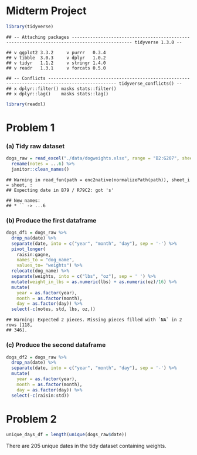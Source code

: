 Midterm Project
================

``` r
library(tidyverse)
```

    ## -- Attaching packages --------------------------------------------------------------------------------------------- tidyverse 1.3.0 --

    ## v ggplot2 3.3.2     v purrr   0.3.4
    ## v tibble  3.0.3     v dplyr   1.0.2
    ## v tidyr   1.1.2     v stringr 1.4.0
    ## v readr   1.3.1     v forcats 0.5.0

    ## -- Conflicts ------------------------------------------------------------------------------------------------ tidyverse_conflicts() --
    ## x dplyr::filter() masks stats::filter()
    ## x dplyr::lag()    masks stats::lag()

``` r
library(readxl)
```

# Problem 1

### (a) Tidy raw dataset

``` r
dogs_raw = read_excel("./data/dogweights.xlsx", range = "B2:G207", sheet = "Sheet1", col_types = c("date", "text", "text", "text", "text", "text")) %>%
  rename(notes = ...6) %>%
  janitor::clean_names()
```

    ## Warning in read_fun(path = enc2native(normalizePath(path)), sheet_i = sheet, :
    ## Expecting date in B79 / R79C2: got 's'

    ## New names:
    ## * `` -> ...6

### (b) Produce the first dataframe

``` r
dogs_df1 = dogs_raw %>%
  drop_na(date) %>%
  separate(date, into = c("year", "month", "day"), sep = '-') %>%
  pivot_longer(
    raisin:gagne, 
    names_to = "dog_name",
    values_to= "weights") %>%
  relocate(dog_name) %>%
  separate(weights, into = c("lbs", "oz"), sep = ' ') %>%
  mutate(weight_in_lbs = as.numeric(lbs) + as.numeric(oz)/16) %>%
  mutate(
    year = as.factor(year),
    month = as.factor(month),
    day = as.factor(day)) %>%
  select(-c(notes, std, lbs, oz,))
```

    ## Warning: Expected 2 pieces. Missing pieces filled with `NA` in 2 rows [118,
    ## 346].

### (c) Produce the second dataframe

``` r
dogs_df2 = dogs_raw %>%
  drop_na(date) %>%
  separate(date, into = c("year", "month", "day"), sep = '-') %>%
  mutate(
    year = as.factor(year),
    month = as.factor(month),
    day = as.factor(day)) %>%
  select(-c(raisin:std))
```

# Problem 2

``` r
unique_days_df = length(unique(dogs_raw$date))
```

There are 205 unique dates in the tidy dataset containing weights.
